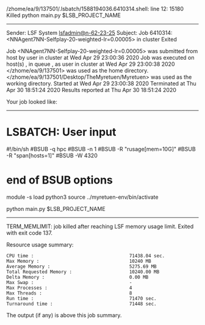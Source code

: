 /zhome/ea/9/137501/.lsbatch/1588194036.6410314.shell: line 12: 15180 Killed                  python main.py $LSB_PROJECT_NAME

------------------------------------------------------------
Sender: LSF System <lsfadmin@n-62-23-25>
Subject: Job 6410314: <NNAgent7NN-Selfplay-20-weighted-lr=0.00005> in cluster <dcc> Exited

Job <NNAgent7NN-Selfplay-20-weighted-lr=0.00005> was submitted from host <n-62-30-6> by user <s183914> in cluster <dcc> at Wed Apr 29 23:00:36 2020
Job was executed on host(s) <n-62-23-25>, in queue <hpc>, as user <s183914> in cluster <dcc> at Wed Apr 29 23:00:38 2020
</zhome/ea/9/137501> was used as the home directory.
</zhome/ea/9/137501/Desktop/TheMyretuen/Myretuen> was used as the working directory.
Started at Wed Apr 29 23:00:38 2020
Terminated at Thu Apr 30 18:51:24 2020
Results reported at Thu Apr 30 18:51:24 2020

Your job looked like:

------------------------------------------------------------
# LSBATCH: User input
#!/bin/sh
#BSUB -q hpc
#BSUB -n 1
#BSUB -R "rusage[mem=10G]"
#BSUB -R "span[hosts=1]"
#BSUB -W 4320
# end of BSUB options

module -s load python3
source ../myretuen-env/bin/activate

python main.py $LSB_PROJECT_NAME


------------------------------------------------------------

TERM_MEMLIMIT: job killed after reaching LSF memory usage limit.
Exited with exit code 137.

Resource usage summary:

    CPU time :                                   71438.04 sec.
    Max Memory :                                 10240 MB
    Average Memory :                             5275.69 MB
    Total Requested Memory :                     10240.00 MB
    Delta Memory :                               0.00 MB
    Max Swap :                                   -
    Max Processes :                              4
    Max Threads :                                8
    Run time :                                   71470 sec.
    Turnaround time :                            71448 sec.

The output (if any) is above this job summary.

